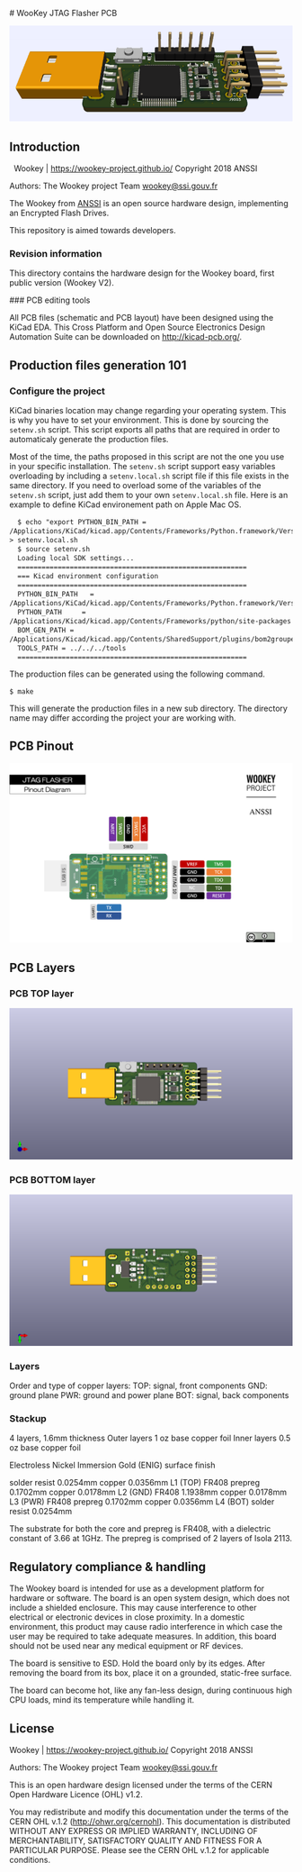 # WooKey JTAG Flasher PCB

![Pinout](./imgs/wookey-jtag-3D.png)


## Introduction

 
Wookey | https://wookey-project.github.io/
Copyright 2018 ANSSI

Authors: The Wookey project Team <wookey@ssi.gouv.fr>

The Wookey from [ANSSI](https://www.ssi.gouv.fr) is an open source
hardware design, implementing an Encrypted Flash Drives.

This repository is aimed towards developers.


### Revision information

This directory contains the hardware design for the Wookey board, first public version (Wookey V2).


### PCB editing tools

All PCB files (schematic and PCB layout) have been designed using the KiCad EDA.
This Cross Platform and Open Source Electronics Design Automation Suite can be downloaded
on http://kicad-pcb.org/.


## Production files generation 101

### Configure the project

KiCad binaries location may change regarding your operating system.
This is why you have to set your environment.
This is done by sourcing the `setenv.sh` script. This script exports
all paths that are required in order to automaticaly generate the production files.


Most of the time, the paths proposed in this script are not the one you use in your specific installation.
The `setenv.sh` script support easy variables overloading by including a `setenv.local.sh` script file if this file exists in the same directory.
If you need to overload some of the variables of the `setenv.sh` script, just add them to your own `setenv.local.sh` file.
Here is an example to define KiCad environement path on Apple Mac OS.

```
  $ echo "export PYTHON_BIN_PATH = /Applications/KiCad/kicad.app/Contents/Frameworks/Python.framework/Versions/2.7/bin/python" > setenv.local.sh
  $ source setenv.sh
  Loading local SDK settings...
  =========================================================
  === Kicad environment configuration
  =========================================================
  PYTHON_BIN_PATH   = /Applications/KiCad/kicad.app/Contents/Frameworks/Python.framework/Versions/2.7/bin/python
  PYTHON_PATH     = /Applications/Kicad/kicad.app/Contents/Frameworks/python/site-packages
  BOM_GEN_PATH = /Applications/Kicad/kicad.app/Contents/SharedSupport/plugins/bom2grouped_csv.xsl
  TOOLS_PATH = ../../../tools
  =========================================================
```

The production files can be generated using the following command.

```
$ make
```

This will generate the production files in a new sub directory.
The directory name may differ according the project your are working with.


## PCB Pinout

![Pinout](./imgs/wookey-jtag-top-pinout.png)


## PCB Layers

### PCB TOP layer

![TOP](./imgs/wookey-jtag-top.png)

### PCB BOTTOM layer

![BOT](./imgs/wookey-jtag-bot.png)


### Layers

Order and type of copper layers:
  TOP:  signal, front components
  GND:  ground plane
  PWR:  ground and power plane
  BOT:  signal, back components


### Stackup
4 layers, 1.6mm thickness
Outer layers 1 oz base copper foil
Inner layers 0.5 oz base copper foil

Electroless Nickel Immersion Gold (ENIG) surface finish

solder resist   0.0254mm
copper          0.0356mm    L1 (TOP)
FR408 prepreg   0.1702mm
copper          0.0178mm    L2 (GND)
FR408           1.1938mm
copper          0.0178mm    L3 (PWR)
FR408 prepreg   0.1702mm
copper          0.0356mm    L4 (BOT)
solder resist   0.0254mm

The substrate for both the core and prepreg is FR408,
with a dielectric constant of 3.66 at 1GHz.
The prepreg is comprised of 2 layers of Isola 2113.


## Regulatory compliance & handling

The Wookey board is intended for use as a development platform for hardware
or software. The board is an open system design, which does not include a
shielded enclosure. This may cause interference to other electrical or
electronic devices in close proximity. In a domestic environment, this product
may cause radio interference in which case the user may be required to take
adequate measures. In addition, this board should not be used near any medical
equipment or RF devices.

The board is sensitive to ESD. Hold the board only by its edges. After removing
the board from its box, place it on a grounded, static-free surface.

The board can become hot, like any fan-less design, during continuous high CPU
loads, mind its temperature while handling it.

## License

Wookey | https://wookey-project.github.io/
Copyright 2018 ANSSI

Authors: The Wookey project Team <wookey@ssi.gouv.fr>

This is an open hardware design licensed under the terms of the CERN Open
Hardware Licence (OHL) v1.2.

You may redistribute and modify this documentation under the terms of the CERN
OHL v.1.2 (http://ohwr.org/cernohl). This documentation is distributed WITHOUT
ANY EXPRESS OR IMPLIED WARRANTY, INCLUDING OF MERCHANTABILITY, SATISFACTORY
QUALITY AND FITNESS FOR A PARTICULAR PURPOSE. Please see the CERN OHL v.1.2 for
applicable conditions.
